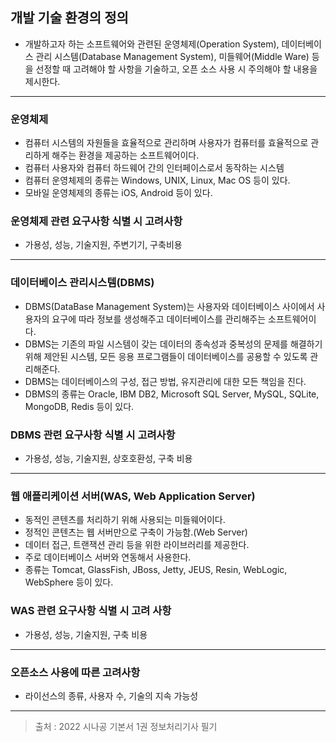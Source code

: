## 개발 기술 환경의 정의

- 개발하고자 하는 소프트웨어와 관련된 운영체제(Operation System), 데이터베이스 관리 시스템(Database Management System), 미들웨어(Middle Ware) 등을 선정할 때 고려해야 할 사항을 기술하고, 오픈 소스 사용 시 주의해야 할 내용을 제시한다.

---

### 운영체제

- 컴퓨터 시스템의 자원들을 효율적으로 관리하며 사용자가 컴퓨터를 효율적으로 관리하게 해주는 환경을 제공하는 소프트웨어이다.
- 컴퓨터 사용자와 컴퓨터 하드웨어 간의 인터페이스로서 동작하는 시스템
- 컴퓨터 운영체제의 종류는 Windows, UNIX, Linux, Mac OS 등이 있다.
- 모바일 운영체제의 종류는 iOS, Android 등이 있다.

### 운영체제 관련 요구사항 식별 시 고려사항

- 가용성, 성능, 기술지원, 주변기기, 구축비용

---

### 데이터베이스  관리시스템(DBMS)

- DBMS(DataBase Management System)는 사용자와 데이터베이스 사이에서 사용자의 요구에 따라 정보를 생성해주고 데이터베이스를 관리해주는 소프트웨어이다.
- DBMS는 기존의 파일 시스템이 갖는 데이터의 종속성과 중복성의 문제를 해결하기 위해 제안된 시스템, 모든 응용 프로그램들이 데이터베이스를 공용할 수 있도록 관리해준다.
- DBMS는 데이터베이스의 구성, 접근 방법, 유지관리에 대한 모든 책임을 진다.
- DBMS의 종류는 Oracle, IBM DB2, Microsoft SQL Server, MySQL, SQLite, MongoDB, Redis 등이 있다.

### DBMS 관련 요구사항 식별 시 고려사항

- 가용성, 성능, 기술지원, 상호호환성, 구축 비용

---

### 웹 애플리케이션 서버(WAS, Web Application Server)

- 동적인 콘텐츠를 처리하기 위해 사용되는 미들웨어이다.
- 정적인 콘텐츠는 웹 서버만으로 구축이 가능함.(Web Server)
- 데이터 접근, 트랜잭션 관리 등을 위한 라이브러리를 제공한다.
- 주로 데이터베이스 서버와 연동해서 사용한다.
- 종류는 Tomcat, GlassFish, JBoss, Jetty, JEUS, Resin, WebLogic, WebSphere 등이 있다.

### WAS 관련 요구사항 식별 시 고려 사항

- 가용성, 성능, 기술지원, 구축 비용

---

### 오픈소스 사용에 따른 고려사항

- 라이선스의 종류, 사용자 수, 기술의 지속 가능성

---

>출처 : 2022 시나공 기본서 1권 정보처리기사 필기